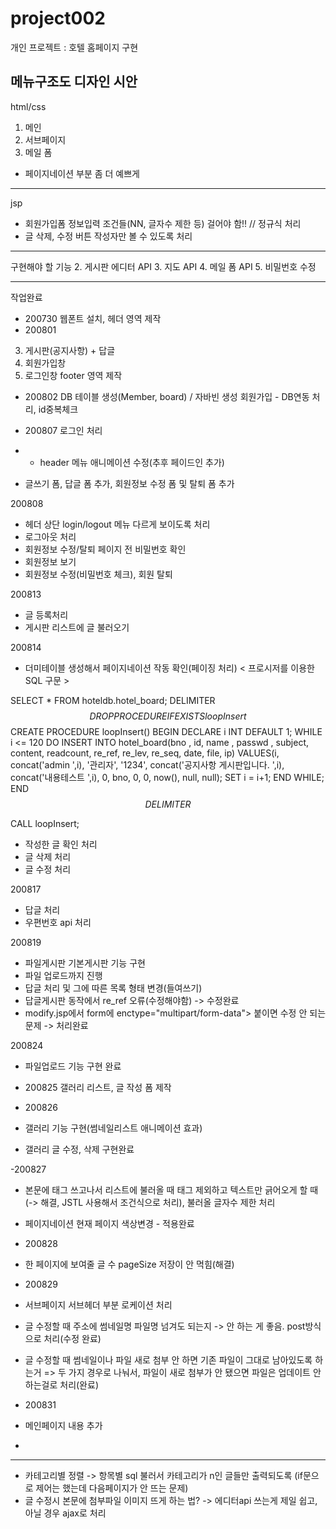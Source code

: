 # project002
개인 프로젝트 : 호텔 홈페이지 구현

메뉴구조도
디자인 시안 
-----------------------------------------
html/css 

1. 메인
2. 서브페이지 
9. 메일 폼 
- 페이지네이션 부분 좀 더 예쁘게 

------------------------------------------
jsp
- 회원가입폼 정보입력 조건들(NN, 글자수 제한 등) 걸어야 함!! // 정규식 처리 
- 글 삭제, 수정 버튼 작성자만 볼 수 있도록 처리
  
------------------------------------------
구현해야 할 기능
2. 게시판 에디터 API
3. 지도 API 
4. 메일 폼 API
5. 비밀번호 수정

-----------------------------------------------------------------------------------------------------------------------
작업완료

- 200730 웹폰트 설치, 헤더 영역 제작 
- 200801 
3. 게시판(공지사항) + 답글 
6. 회원가입창
10. 로그인창
footer 영역 제작

- 200802
DB 테이블 생성(Member, board) / 자바빈 생성
회원가입 - DB연동 처리, id중복체크 
 
- 200807 로그인 처리
- - header 메뉴 애니메이션 수정(추후 페이드인 추가)
- 글쓰기 폼, 답글 폼 추가, 회원정보 수정 폼 및 탈퇴 폼 추가 

200808
- 헤더 상단 login/logout 메뉴 다르게 보이도록 처리
- 로그아웃 처리
- 회원정보 수정/탈퇴 페이지 전 비밀번호 확인
- 회원정보 보기 
- 회원정보 수정(비밀번호 체크), 회원 탈퇴

200813 
- 글 등록처리
- 게시판 리스트에 글 불러오기

200814
- 더미테이블 생성해서 페이지네이션 작동 확인(페이징 처리)
< 프로시저를 이용한 SQL 구문 >

SELECT * FROM hoteldb.hotel_board;
DELIMITER $$
DROP PROCEDURE IF EXISTS loopInsert$$
CREATE PROCEDURE loopInsert()
BEGIN
    DECLARE i INT DEFAULT 1;
    WHILE i <= 120 DO
        INSERT INTO hotel_board(bno , id, name , passwd , subject, content, readcount, re_ref, re_lev, re_seq, date, file, ip)
          VALUES(i, concat('admin ',i), '관리자', '1234', concat('공지사항 게시판입니다. ',i), concat('내용테스트 ',i), 0, bno, 0, 0, now(), null, null);
        SET i = i+1;
    END WHILE;
END$$
DELIMITER $$

CALL loopInsert;

- 작성한 글 확인 처리
- 글 삭제 처리
- 글 수정 처리

200817
- 답글 처리 
- 우편번호 api 처리 

200819 
- 파일게시판 기본게시판 기능 구현 
- 파일 업로드까지 진행
- 답글 처리 및 그에 따른 목록 형태 변경(들여쓰기)
- 답글게시판 동작에서 re_ref 오류(수정해야함) -> 수정완료 
- modify.jsp에서 form에 enctype="multipart/form-data"> 붙이면 수정 안 되는 문제 -> 처리완료 

200824
- 파일업로드 기능 구현 완료 

- 200825 
갤러리 리스트, 글 작성 폼 제작

- 200826
- 갤러리 기능 구현(썸네일리스트 애니메이션 효과)
- 갤러리 글 수정, 삭제 구현완료

-200827
- 본문에 태그 쓰고나서 리스트에 불러올 때 태그 제외하고 텍스트만 긁어오게 할 때 (-> 해결, JSTL 사용해서 조건식으로 처리), 불러올 글자수 제한 처리 
- 페이지네이션 현재 페이지 색상변경 - 적용완료

- 200828 
- 한 페이지에 보여줄 글 수 pageSize 저장이 안 먹힘(해결)

- 200829 
- 서브페이지 서브헤더 부분 로케이션 처리
- 글 수정할 때 주소에 썸네일명 파일명 넘겨도 되는지 -> 안 하는 게 좋음. post방식으로 처리(수정 완료)
- 글 수정할 때 썸네일이나 파일 새로 첨부 안 하면 기존 파일이 그대로 남아있도록 하는거 => 두 가지 경우로 나눠서, 파일이 새로 첨부가 안 됐으면 파일은 업데이트 안하는걸로 처리(완료)

- 200831
- 메인페이지 내용 추가
- 

-----------------------------------
- 카테고리별 정렬 -> 항목별 sql 불러서 카테고리가 n인 글들만 출력되도록 (if문으로 제어는 했는데 다음페이지가 안 뜨는 문제)
- 글 수정시 본문에 첨부파일 이미지 뜨게 하는 법? -> 에디터api 쓰는게 제일 쉽고, 아닐 경우 ajax로 처리





